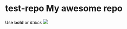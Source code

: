 # test-repo My awesome repo
Use **bold** or *italics*
![](https://octodex.github.com/images/bewitchedtocat.jpg)

